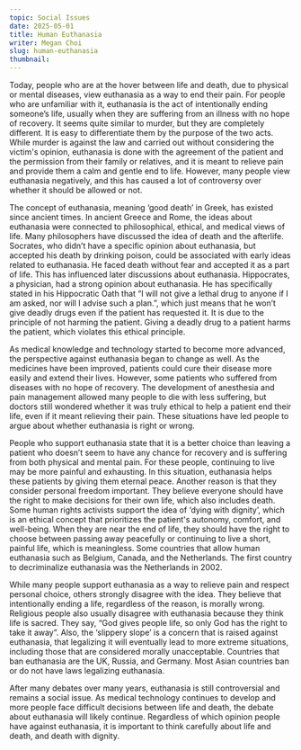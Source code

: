 ```yaml
---
topic: Social Issues
date: 2025-05-01
title: Human Euthanasia
writer: Megan Choi
slug: human-euthanasia
thumbnail: 
---
```

Today, people who are at the hover between life and death, due to physical or mental diseases, view euthanasia as a way to end their pain. For people who are unfamiliar with it, euthanasia is the act of intentionally ending someone’s life, usually when they are suffering from an illness with no hope of recovery. It seems quite similar to murder, but they are completely different. It is easy to differentiate them by the purpose of the two acts. While murder is against the law and carried out without considering the victim's opinion, euthanasia is done with the agreement of the patient and the permission from their family or relatives, and it is meant to relieve pain and provide them a calm and gentle end to life. However, many people view euthanasia negatively, and this has caused a lot of controversy over whether it should be allowed or not. 

The concept of euthanasia, meaning ‘good death’ in Greek, has existed since ancient times. In ancient Greece and Rome, the ideas about euthanasia were connected to philosophical, ethical, and medical views of life. Many philosophers have discussed the idea of death and the afterlife. Socrates, who didn’t have a specific opinion about euthanasia, but accepted his death by drinking poison, could be associated with early ideas related to euthanasia. He faced death without fear and accepted it as a part of life. This has influenced later discussions about euthanasia. Hippocrates, a physician, had a strong opinion about euthanasia. He has specifically stated in his Hippocratic Oath that “I will not give a lethal drug to anyone if I am asked, nor will I advise such a plan.”, which just means that he won’t give deadly drugs even if the patient has requested it. It is due to the principle of not harming the patient. Giving a deadly drug to a patient harms the patient, which violates this ethical principle. 

As medical knowledge and technology started to become more advanced, the perspective against euthanasia began to change as well. As the medicines have been improved, patients could cure their disease more easily and extend their lives. However, some patients who suffered from diseases with no hope of recovery. The development of anesthesia and pain management allowed many people to die with less suffering, but doctors still wondered whether it was truly ethical to help a patient end their life, even if it meant relieving their pain. These situations have led people to argue about whether euthanasia is right or wrong. 

People who support euthanasia state that it is a better choice than leaving a patient who doesn’t seem to have any chance for recovery and is suffering from both physical and mental pain. For these people, continuing to live may be more painful and exhausting. In this situation, euthanasia helps these patients by giving them eternal peace. Another reason is that they consider personal freedom important. They believe everyone should have the right to make decisions for their own life, which also includes death. Some human rights activists support the idea of ‘dying with dignity’, which is an ethical concept that prioritizes the patient's autonomy, comfort, and well-being. When they are near the end of life, they should have the right to choose between passing away peacefully or continuing to live a short, painful life, which is meaningless. Some countries that allow human euthanasia such as Belgium, Canada, and the Netherlands. The first country to decriminalize euthanasia was the Netherlands in 2002. 

While many people support euthanasia as a way to relieve pain and respect personal choice, others strongly disagree with the idea. They believe that intentionally ending a life, regardless of the reason, is morally wrong. Religious people also usually disagree with euthanasia because they think life is sacred. They say, “God gives people life, so only God has the right to take it away”. Also, the ‘slippery slope’ is a concern that is raised against euthanasia, that legalizing it will eventually lead to more extreme situations, including those that are considered morally unacceptable. Countries that ban euthanasia are the UK, Russia, and Germany. Most Asian countries ban or do not have laws legalizing euthanasia. 

After many debates over many years, euthanasia is still controversial and remains a social issue. As medical technology continues to develop and more people face difficult decisions between life and death, the debate about euthanasia will likely continue. Regardless of which opinion people have against euthanasia, it is important to think carefully about life and death, and death with dignity. 